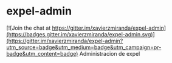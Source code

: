 # expel-admin

[![Join the chat at https://gitter.im/xavierzmiranda/expel-admin](https://badges.gitter.im/xavierzmiranda/expel-admin.svg)](https://gitter.im/xavierzmiranda/expel-admin?utm_source=badge&utm_medium=badge&utm_campaign=pr-badge&utm_content=badge)
Administracion de expel
